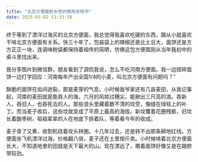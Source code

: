 ```yaml
---
title: "北京方便面和乡愁的使用说明书"
date: 2025-03-02 13:33:58
---
```


终于等到了漂洋过海买的北京方便面，我总觉得我喜欢吃硬的东西，跟从小就喜欢干啃北京方便面有关系。快三十年了，包装袋上的辣椒还是比土豆大，面饼还是方方正正一块，连调味粉袋都保持着祖传的简陋，仿佛这包方便面刚从当年我初中的桌斗里找出来。
	
我分享图片到微信群，朋友看到了调侃我说，怎么不吃河南方便面。我一边捏碎面饼一边打字回应：河南每年产出全国1/4的小麦，叫北京方便面有问题吗？”
	
酥脆的面饼在齿间迸裂，那是麦芽的气息。小时候我爷家还有几亩麦田，从我记事起，河南的麦田就是能吞人的海，六月的风掠过穗尖，能掀出三尺高的浪。吞新人，吞旧人，也吞死去的人。那些浪头里藏着数不清的坟茔，像缝在绿毯上的补丁。而当麦子收后，这些坟就变成了平原上最高的海拔。新坟覆着花圈残骸，旧坟长着酸枣树，祖祖辈辈的人在地底下排着队，等着看今年的收成。
	
麦子青了又黄，收割机绕着坟头转圈。十几年过去，还是转不出那条耕地红线。方便面坐飞机漂洋过海，价格翻八倍，麦子还在土里按斤卖。小时候啃着北京方便面长大，不知道地里的田就是天下最大的山。现在漂远了，嚼着面饼好像又是在跟脐带较劲。
